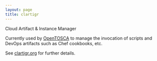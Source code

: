 ```yaml
---
layout: page
title: clartigr
---
```


Cloud Artifact & Instance Manager

Currently used by [OpenTOSCA](http://opentosca.org) to manage the invocation of scripts and DevOps artifacts such as Chef cookbooks, etc.

See [clartigr.org](http://clartigr.org) for further details.
